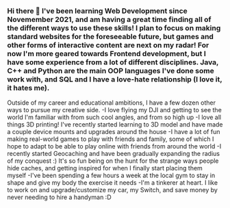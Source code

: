 ### Hi there 👋 I've been learning Web Development since Novemember 2021, and am having a great time finding all of the different ways to use these skills! I plan to focus on making standard websites for the foreseeable future, but games and other forms of interactive content are next on my radar! For now I'm more geared towards Frontend development, but I have some experience from a lot of different disciplines. Java, C++ and Python are the main OOP languages I've done some work with, and SQL and I have a love-hate relationship (I love it, it hates me). 

Outside of my career and educational ambitions, I have a few dozen other ways to pursue my creative side. 
-I love flying my DJI and getting to see the world I'm familiar with from such cool angles, and from so high up
-I love all things 3D printing! I've recently started learning to 3D model and have made a couple device mounts and upgrades around the house
-I have a lot of fun making real-world games to play with friends and family, some of which I hope to adapt to be able to play online with friends from around the world
-I recently started Geocaching and have been gradually expanding the radius of my conquest :) It's so fun being on the hunt for the strange ways people hide caches, and getting inspired for when I finally start placing them myself
-I've been spending a few hours a week at the local gym to stay in shape and give my body the exercise it needs
-I'm a tinkerer at heart. I like to work on and upgrade/customize my car, my Switch, and save money by never needing to hire a handyman :D


<!--
**Jellsberry147/Jellsberry147** is a ✨ _special_ ✨ repository because its `README.md` (this file) appears on your GitHub profile.

Here are some ideas to get you started:

- 🔭 I’m currently working on ...
- 🌱 I’m currently learning ...
- 👯 I’m looking to collaborate on ...
- 🤔 I’m looking for help with ...
- 💬 Ask me about ...
- 📫 How to reach me: ...
- 😄 Pronouns: ...
- ⚡ Fun fact: ...
-->
